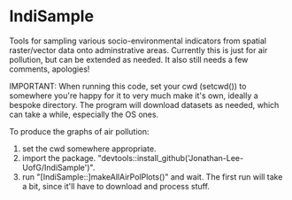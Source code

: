 # IndiSample
Tools for sampling various socio-environmental indicators from spatial raster/vector data onto adminstrative areas. Currently this is just for air pollution, but can be extended as needed. It also still needs a few comments, apologies!

IMPORTANT:
When running this code, set your cwd (setcwd(<PATH>)) to somewhere you're happy for it to very much make it's own, ideally a bespoke directory. The program will download datasets as needed, which can take a while, especially the OS ones.

To produce the graphs of air pollution:
1. set the cwd somewhere appropriate.
2. import the package. "devtools::install_github('Jonathan-Lee-UofG/IndiSample')".
3. run "\[IndiSample::\]makeAllAirPolPlots()" and wait. The first run will take a bit, since it'll have to download and process stuff.
